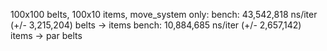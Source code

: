  100x100 belts, 100x10 items,  move_system only:
 bench:  43,542,818 ns/iter (+/- 3,215,204) belts -> items
 bench:  10,884,685 ns/iter (+/- 2,657,142) items -> par belts

